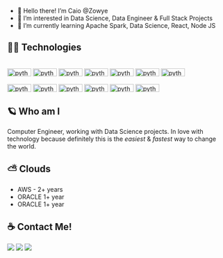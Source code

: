 - 👋 Hello there! I’m Caio @Zowye
- 👀 I’m interested in Data Science, Data Engineer & Full Stack Projects
- 🌱 I’m currently learning Apache Spark, Data Science, React, Node JS

<!---
Zowye/Zowye is a ✨ special ✨ repository because its `README.md` (this file) appears on your GitHub profile.
You can click the Preview link to take a look at your changes.
--->


## 👨‍💻 Technologies
  <div style="display: inline_block"><br>
<img align="center" alt="python" height="18" width="55" src="https://img.shields.io/badge/Linux-E34F26?style=for-the-badge&logo=linux&logoColor=black">
<img align="center" alt="python" height="18" width="55" src="https://img.shields.io/badge/Python-3776AB?style=for-the-badge&logo=python&logoColor=white">
<img align="center" alt="python" height="18" width="55" src="https://img.shields.io/badge/HTML-239120?style=for-the-badge&logo=html5&logoColor=white">
<img align="center" alt="python" height="18" width="55" src="https://img.shields.io/badge/CSS-239120?&style=for-the-badge&logo=css3&logoColor=white">
<img align="center" alt="python" height="18" width="55" src="https://img.shields.io/badge/JavaScript-F7DF1E?style=for-the-badge&logo=javascript&logoColor=black">
<img align="center" alt="python" height="18" width="55" src="https://img.shields.io/badge/Node.js-43853D?style=for-the-badge&logo=node.js&logoColor=white">
<img align="center" alt="python" height="18" width="55" src="https://img.shields.io/badge/HTML5-E34F26?style=for-the-badge&logo=html5&logoColor=white">

</div>
  <div style="display: inline_block"><br>
<img align="center" alt="python" height="18" width="55" src="https://img.shields.io/badge/R-276DC3?style=for-the-badge&logo=r&logoColor=white">
<img align="center" alt="python" height="18" width="55" src="https://img.shields.io/badge/React-20232A?style=for-the-badge&logo=react&logoColor=61DAFB">
<img align="center" alt="python" height="18" width="55" src="https://img.shields.io/badge/Flutter-02569B?style=for-the-badge&logo=flutter&logoColor=white">
<img align="center" alt="python" height="18" width="55" src="https://img.shields.io/badge/MySQL-00000F?style=for-the-badge&logo=mysql&logoColor=white">
<img align="center" alt="python" height="18" width="55" src="https://img.shields.io/badge/Docker-2496ED?style=for-the-badge&logo=docker&logoColor=white">
<img align="center" alt="python" height="18" width="55" src="https://img.shields.io/badge/Terraform-7B42BC?style=for-the-badge&logo=terraform&logoColor=white">
</div>


## 🪐 Who am I
Computer Engineer, working with Data Science projects. In love with technology because definitely this is the _easiest_ & _fastest_ way to change the world.

## ⛅ Clouds
- AWS - 2+ years
- ORACLE 1+ year
- ORACLE 1+ year


## ☕ Contact Me!

<p align="left">
  <a href="mailto:caiozowye@gmail.com" alt="Gmail">
  <img src="https://img.shields.io/badge/-Gmail-FF0000?style=flat-square&labelColor=FF0000&logo=gmail&logoColor=white&link=LINK-DO-SEU-EMAIL" /></a>

  <a href="https://www.linkedin.com/in/caiozowye/" alt="Linkedin">
  <img src="https://img.shields.io/badge/-Linkedin-0e76a8?style=flat-square&logo=Linkedin&logoColor=white&link=LINK-DO-SEU-LINKEDIN" /></a>

  <a href="https://wa.me/+5511981005900" alt="WhatsApp">
  <img src="https://img.shields.io/badge/-WhatsApp-25d366?style=flat-square&labelColor=25d366&logo=whatsapp&logoColor=white&link=API-DO-SEU-WHATSAPP"/></a>
</p>  

